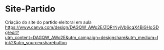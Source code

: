 # Site-Partido
Criação do site do partido eleitoral em aula
https://www.canva.com/design/DAGQW_AWo2E/ZQRrNyjVb6cqX4BiGHoGDg/edit?utm_content=DAGQW_AWo2E&utm_campaign=designshare&utm_medium=link2&utm_source=sharebutton
